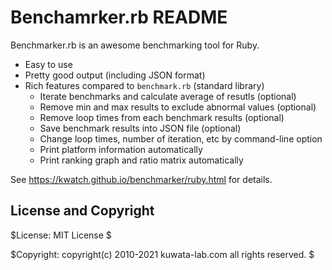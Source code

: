 Benchamrker.rb README
=====================

Benchmarker.rb is an awesome benchmarking tool for Ruby.

* Easy to use
* Pretty good output (including JSON format)
* Rich features compared to ``benchmark.rb`` (standard library)
  * Iterate benchmarks and calculate average of resutls (optional)
  * Remove min and max results to exclude abnormal values (optional)
  * Remove loop times from each benchmark results (optional)
  * Save benchmark results into JSON file (optional)
  * Change loop times, number of iteration, etc by command-line option
  * Print platform information automatically
  * Print ranking graph and ratio matrix automatically

See <https://kwatch.github.io/benchmarker/ruby.html> for details.



License and Copyright
---------------------

$License: MIT License $

$Copyright: copyright(c) 2010-2021 kuwata-lab.com all rights reserved. $
